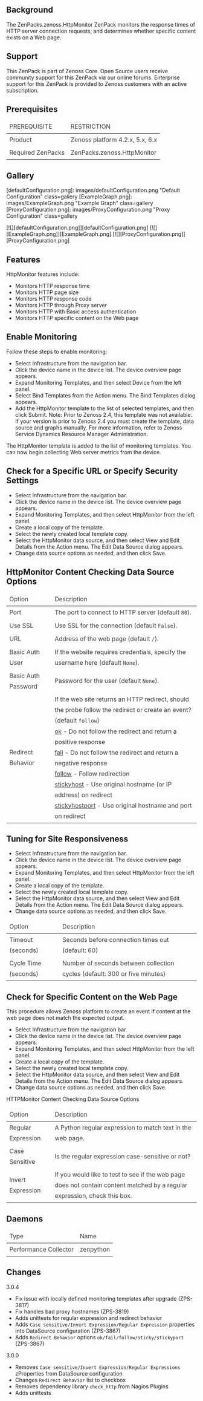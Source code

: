 Background
----------
The ZenPacks.zenoss.HttpMonitor ZenPack monitors the response times of HTTP server connection requests, and determines whether specific content exists on a Web page.

Support
-------
This ZenPack is part of Zenoss Core. Open Source users receive community support for this ZenPack via our online forums. Enterprise support for this ZenPack is provided to Zenoss customers with an active subscription.

Prerequisites
-------------
<table data-table="resource" style="color: rgb(61, 61, 61); line-height: 175%; background: transparent;">
    <thead>
        <tr data-table-header="togglable">
            <td>PREREQUISITE</td>
            <td>RESTRICTION</td>
        </tr>
    </thead>
    <tbody>
        <tr>
            <td>Product</td>
            <td>Zenoss platform 4.2.x, 5.x, 6.x</td>
        </tr>
        <tr>
            <td>Required ZenPacks</td>
            <td>ZenPacks.zenoss.HttpMonitor</td>
        </tr>
    </tbody>
</table>


Gallery
-------
[defaultConfiguration.png]: images/defaultConfiguration.png "Default Configuration" class=gallery
[ExampleGraph.png]: images/ExampleGraph.png "Example Graph" class=gallery
[ProxyConfiguration.png]: images/ProxyConfiguration.png "Proxy Configuration" class=gallery


[![][defaultConfiguration.png]][defaultConfiguration.png]
[![][ExampleGraph.png]][ExampleGraph.png]
[![][ProxyConfiguration.png]][ProxyConfiguration.png]


Features
--------
HttpMonitor features include:

- Monitors HTTP response time
- Monitors HTTP page size
- Monitors HTTP response code
- Monitors HTTP through Proxy server
- Monitors HTTP with Basic access authentication
- Monitors HTTP specific content on the Web page

Enable Monitoring
-----------------
Follow these steps to enable monitoring:

- Select Infrastructure from the navigation bar.
- Click the device name in the device list. The device overview page appears.
- Expand Monitoring Templates, and then select Device from the left panel.
- Select Bind Templates from the Action menu. The Bind Templates dialog appears.
- Add the HttpMonitor template to the list of selected templates, and then click Submit.
Note: Prior to Zenoss 2.4, this template was not available. If your version is prior to Zenoss 2.4 you must create the template, 
data source and graphs manually. For more information, refer to Zenoss Service Dynamics Resource Manager Administration.

The HttpMonitor template is added to the list of monitoring templates. You can now begin collecting Web server metrics from the device.


Check for a Specific URL or Specify Security Settings
-----------------------------------------------------
- Select Infrastructure from the navigation bar.
- Click the device name in the device list. The device overview page appears.
- Expand Monitoring Templates, and then select HttpMonitor from the left panel.
- Create a local copy of the template.
- Select the newly created local template copy.
- Select the HttpMonitor data source, and then select View and Edit Details from the Action menu. The Edit Data Source dialog appears.
- Change data source options as needed, and then click Save.

HttpMonitor Content Checking Data Source Options
------------------------------------------------
<table data-table="resource" style="color: rgb(61, 61, 61); line-height: 175%; background: transparent;">
    <thead>
        <tr data-table-header="togglable">
            <td>Option</td>
            <td>Description</td>
        </tr>
    </thead>
    <tbody>
        <tr>
            <td>Port</td>
            <td>The port to connect to HTTP server (default <code>80</code>).</td>
        </tr>
        <tr>
            <td>Use SSL</td>
            <td>Use SSL for the connection (default <code>False</code>).</td>
        </tr>
        <tr>
            <td>URL</td>
            <td>Address of the web page (default <code>/</code>).</td>
        </tr>
        <tr>
            <td>Basic Auth User</td>
            <td>If the website requires credentials, specify the username here (default <code>None</code>).</td>
        </tr>
        <tr>
            <td>Basic Auth Password</td>
            <td>Password for the user (default <code>None</code>).</td>
        </tr>
        <tr>
            <td>Redirect Behavior</td>
            <td>If the web site returns an HTTP redirect, should the probe follow the redirect or create an event? (default <code>follow</code>)<br/>
                <u>ok</u> - Do not follow the redirect and return a positive response<br/>
                <u>fail</u> - Do not follow the redirect and return a negative response<br/>
                <u>follow</u> - Follow redirection<br/>
                <u>stickyhost</u> - Use original hostname (or IP address) on redirect<br/>
                <u>stickyhostport</u> - Use original hostname and port on redirect
            </td>
        </tr>
    </tbody>
</table>


Tuning for Site Responsiveness
------------------------------
- Select Infrastructure from the navigation bar.
- Click the device name in the device list. The device overview page appears.
- Expand Monitoring Templates, and then select HttpMonitor from the left panel.
- Create a local copy of the template.
- Select the newly created local template copy.
- Select the HttpMonitor data source, and then select View and Edit Details from the Action menu. The Edit Data Source dialog appears.
- Change data source options as needed, and then click Save.

<table data-table="resource" style="color: rgb(61, 61, 61); line-height: 175%; background: transparent;">
    <thead>
        <tr data-table-header="togglable">
            <td>Option</td>
            <td>Description</td>
        </tr>
    </thead>
    <tbody>
        <tr>
            <td>Timeout (seconds)</td>
            <td>Seconds before connection times out (default: 60)</td>
        </tr>
        <tr>
            <td>Cycle Time (seconds)</td>
            <td>Number of seconds between collection cycles (default: 300 or five minutes)</td>
        </tr>
    </tbody>
</table>


Check for Specific Content on the Web Page
------------------------------------------
This procedure allows Zenoss platform to create an event if content at the web page does not match the expected output.

- Select Infrastructure from the navigation bar.
- Click the device name in the device list. The device overview page appears.
- Expand Monitoring Templates, and then select HttpMonitor from the left panel.
- Create a local copy of the template.
- Select the newly created local template copy.
- Select the HttpMonitor data source, and then select View and Edit Details from the Action menu. The Edit Data Source dialog appears.
- Change data source options as needed, and then click Save.

HTTPMonitor Content Checking Data Source Options
<table data-table="resource" style="color: rgb(61, 61, 61); line-height: 175%; background: transparent;">
    <thead>
        <tr data-table-header="togglable">
            <td>Option</td>
            <td>Description</td>
        </tr>
    </thead>
    <tbody>
        <tr>
            <td>Regular Expression</td>
            <td>A Python regular expression to match text in the web page.</td>
        </tr>
        <tr>
            <td>Case Sensitive</td>
            <td>Is the regular expression case-sensitive or not?</td>
        </tr>
        <tr>
            <td>Invert Expression</td>
            <td>If you would like to test to see if the web page does not contain content matched by a regular expression, check this box.</td>
        </tr>
    </tbody>
</table>


Daemons
-------
<table data-table="resource" style="color: rgb(61, 61, 61); line-height: 175%; background: transparent;">
    <thead>
        <tr data-table-header="togglable">
            <td>Type</td>
            <td>Name</td>
        </tr>
    </thead>
    <tbody>
        <tr>
            <td>Performance Collector</td>
            <td>zenpython</td>
        </tr>
    </tbody>
</table>



Changes
-------
3.0.4

- Fix issue with locally defined monitoring templates after upgrade (ZPS-3817)
- Fix handles bad proxy hostnames (ZPS-3819)
- Adds unittests for regular expression and redirect behavior
- Adds `Case sensitive/Invert Expression/Regular Expression` properties into DataSource configuration (ZPS-3867)
- Adds `Redirect Behavior` options `ok/fail/follow/sticky/stickyport` (ZPS-3867)

3.0.0

- Removes `Case sensitive/Invert Expression/Regular Expressions` zProperties from DataSource configuration
- Changes `Redirect Behavior` list to checkbox
- Removes dependency library `check_http` from Nagios Plugins
- Adds unittests
